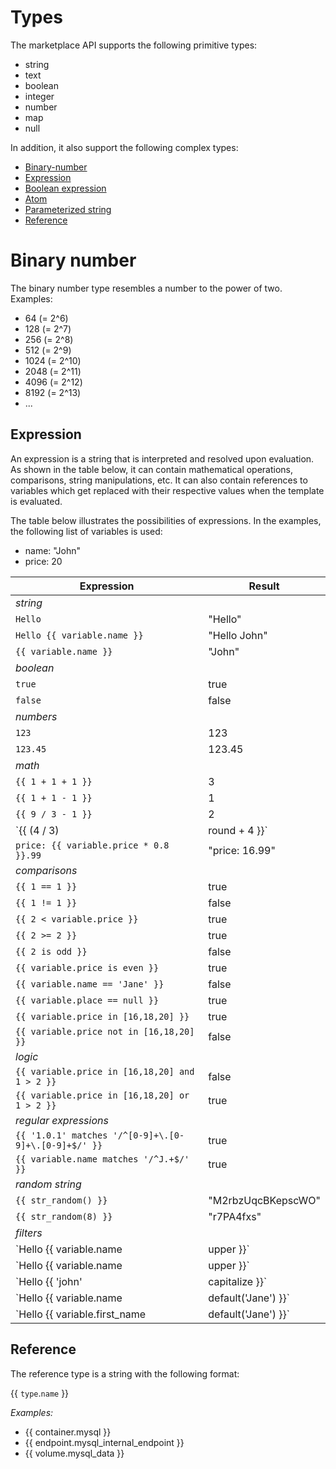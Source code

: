 # Types

The marketplace API supports the following primitive types:

- string
- text
- boolean
- integer
- number
- map
- null

In addition, it also support the following complex types:

- [Binary-number](#binary-number)
- [Expression](#expression)
- [Boolean expression](#boolean-expression)
- [Atom](#atom)
- [Parameterized string](#parameterized-string)
- [Reference](#reference)

# Binary number

The binary number type resembles a number to the power of two. Examples:

- 64 (= 2^6)
- 128 (= 2^7)
- 256 (= 2^8)
- 512 (= 2^9)
- 1024 (= 2^10)
- 2048 (= 2^11)
- 4096 (= 2^12)
- 8192 (= 2^13)
- ...

## Expression

An expression is a string that is interpreted and resolved upon evaluation. As shown in the table below, it can contain mathematical operations, comparisons, string manipulations, etc. It can also contain references to variables which get replaced with their respective values when the template is evaluated.

The table below illustrates the possibilities of expressions. In the examples, the following list of variables is used:

- name: "John"
- price: 20

| Expression | Result |
|---|---|
| *string* |  |
| `Hello` | "Hello" |
| `Hello {{ variable.name }}` | "Hello John" |
| `{{ variable.name }}` | "John" |
| *boolean* |  |
| `true` | true |
| `false` | false |
| *numbers* |  |
| `123` | 123 |
| `123.45` | 123.45 |
| *math* |  |
| `{{ 1 + 1 + 1 }}` | 3 |
| `{{ 1 + 1 - 1 }}` | 1 |
| `{{ 9 / 3 - 1 }}` | 2 |
| `{{ (4 / 3)|round + 4 }}` | 5 |
| `price: {{ variable.price * 0.8 }}.99` | "price: 16.99" |
| *comparisons* |  |
| `{{ 1 == 1 }}` | true |
| `{{ 1 != 1 }}` | false |
| `{{ 2 < variable.price }}` | true |
| `{{ 2 >= 2 }}` | true |
| `{{ 2 is odd }}` | false |
| `{{ variable.price is even }}` | true |
| `{{ variable.name == 'Jane' }}` | false |
| `{{ variable.place == null }}` | true |
| `{{ variable.price in [16,18,20] }}` | true |
| `{{ variable.price not in [16,18,20] }}` | false |
| *logic* |  |
| `{{ variable.price in [16,18,20] and 1 > 2 }}` | false |
| `{{ variable.price in [16,18,20] or 1 > 2 }}` | true |
| *regular expressions* |  |
| `{{ '1.0.1' matches '/^[0-9]+\.[0-9]+\.[0-9]+$/' }}` | true |
| `{{ variable.name matches '/^J.+$/' }}` | true |
| *random string* |  |
| `{{ str_random() }}` | "M2rbzUqcBKepscWO" |
| `{{ str_random(8) }}` | "r7PA4fxs" |
| *filters* |  |
| `Hello {{ variable.name|upper }}` | "Hello JOHN" |
| `Hello {{ variable.name|upper }}` | "Hello JOHN" |
| `Hello {{ 'john'|capitalize }}` | "Hello John" |
| `Hello {{ variable.name|default('Jane') }}` | "Hello John" |
| `Hello {{ variable.first_name|default('Jane') }}` | "Hello Jane" |

## Reference

The reference type is a string with the following format:

{{ `type`.`name` }}

*Examples:*

- {{ container.mysql }}
- {{ endpoint.mysql_internal_endpoint }}
- {{ volume.mysql_data }}
